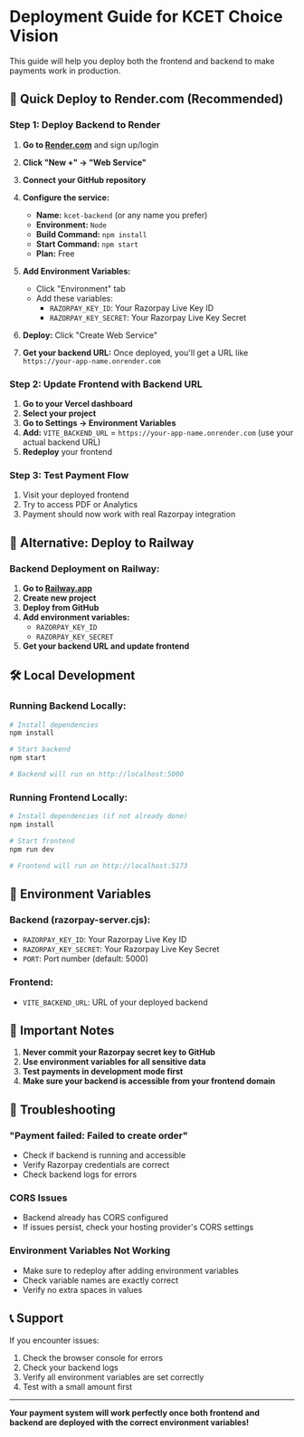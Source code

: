 # Deployment Guide for KCET Choice Vision

This guide will help you deploy both the frontend and backend to make payments work in production.

## 🚀 Quick Deploy to Render.com (Recommended)

### Step 1: Deploy Backend to Render

1. **Go to [Render.com](https://render.com)** and sign up/login
2. **Click "New +" → "Web Service"**
3. **Connect your GitHub repository**
4. **Configure the service:**
   - **Name:** `kcet-backend` (or any name you prefer)
   - **Environment:** `Node`
   - **Build Command:** `npm install`
   - **Start Command:** `npm start`
   - **Plan:** Free

5. **Add Environment Variables:**
   - Click "Environment" tab
   - Add these variables:
     - `RAZORPAY_KEY_ID`: Your Razorpay Live Key ID
     - `RAZORPAY_KEY_SECRET`: Your Razorpay Live Key Secret

6. **Deploy:** Click "Create Web Service"

7. **Get your backend URL:** Once deployed, you'll get a URL like `https://your-app-name.onrender.com`

### Step 2: Update Frontend with Backend URL

1. **Go to your Vercel dashboard**
2. **Select your project**
3. **Go to Settings → Environment Variables**
4. **Add:** `VITE_BACKEND_URL` = `https://your-app-name.onrender.com` (use your actual backend URL)
5. **Redeploy** your frontend

### Step 3: Test Payment Flow

1. Visit your deployed frontend
2. Try to access PDF or Analytics
3. Payment should now work with real Razorpay integration

## 🔧 Alternative: Deploy to Railway

### Backend Deployment on Railway:

1. **Go to [Railway.app](https://railway.app)**
2. **Create new project**
3. **Deploy from GitHub**
4. **Add environment variables:**
   - `RAZORPAY_KEY_ID`
   - `RAZORPAY_KEY_SECRET`
5. **Get your backend URL and update frontend**

## 🛠️ Local Development

### Running Backend Locally:

```bash
# Install dependencies
npm install

# Start backend
npm start

# Backend will run on http://localhost:5000
```

### Running Frontend Locally:

```bash
# Install dependencies (if not already done)
npm install

# Start frontend
npm run dev

# Frontend will run on http://localhost:5173
```

## 🔑 Environment Variables

### Backend (razorpay-server.cjs):
- `RAZORPAY_KEY_ID`: Your Razorpay Live Key ID
- `RAZORPAY_KEY_SECRET`: Your Razorpay Live Key Secret
- `PORT`: Port number (default: 5000)

### Frontend:
- `VITE_BACKEND_URL`: URL of your deployed backend

## 📝 Important Notes

1. **Never commit your Razorpay secret key to GitHub**
2. **Use environment variables for all sensitive data**
3. **Test payments in development mode first**
4. **Make sure your backend is accessible from your frontend domain**

## 🚨 Troubleshooting

### "Payment failed: Failed to create order"
- Check if backend is running and accessible
- Verify Razorpay credentials are correct
- Check backend logs for errors

### CORS Issues
- Backend already has CORS configured
- If issues persist, check your hosting provider's CORS settings

### Environment Variables Not Working
- Make sure to redeploy after adding environment variables
- Check variable names are exactly correct
- Verify no extra spaces in values

## 📞 Support

If you encounter issues:
1. Check the browser console for errors
2. Check your backend logs
3. Verify all environment variables are set correctly
4. Test with a small amount first

---

**Your payment system will work perfectly once both frontend and backend are deployed with the correct environment variables!** 